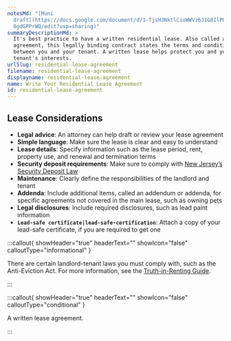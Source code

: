 ```yaml
---
notesMd: "[Muni
  draft](https://docs.google.com/document/d/1-TjsH3NktlCioWWVz6JIG8IlPOGqYi5DCS\
  0gdGPPrWQ/edit?usp=sharing)"
summaryDescriptionMd: >
  It's best practice to have a written residential lease. Also called a lease
  agreement, this legally binding contract states the terms and conditions
  between you and your tenant. A written lease helps protect you and your
  tenant's interests.
urlSlug: residential-lease-agreement
filename: residential-lease-agreement
displayname: residential-lease-agreement
name: Write Your Residential Lease Agreement
id: residential-lease-agreement
---
```

## Lease Considerations

* **Legal advice**: An attorney can help draft or review your lease agreement
* **Simple language**: Make sure the lease is clear and easy to understand
* **Lease details**: Specify information such as the lease period, rent, property use, and renewal and termination terms
* **Security deposit requirements**: Make sure to comply with [New Jersey’s Security Deposit Law](https://www.nj.gov/dca/divisions/codes/publications/pdf_lti/secty_deposit_bulletin.pdf)
* **Maintenance**: Clearly define the responsibilities of the landlord and tenant
* **Addenda**: Include additional items, called an addendum or addenda, for specific agreements not covered in the main lease, such as owning pets
* **Legal disclosures**: Include required disclosures, such as lead paint information 
* **`Lead-safe certificate|lead-safe-certification`**: Attach a copy of your lead-safe certificate, if you are required to get one


:::callout{ showHeader="true" headerText="" showIcon="false" calloutType="informational" }

There are certain landlord-tenant laws you must comply with, such as the Anti-Eviction Act. For more information, see the [Truth-in-Renting Guide](https://www.nj.gov/dca/codes/publications/pdf_lti/t_i_r.pdf).

:::

:::callout{ showHeader="true" headerText="" showIcon="false" calloutType="conditional" }

A written lease agreement.

:::